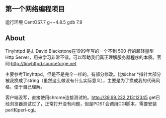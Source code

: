## 第一个网络编程项目 ##

运行环境 CentOS7.7 g++4.8.5 gdb 7.9

## About ##

Tinyhttpd 是J. David Blackstone在1999年写的一个不到 500 行的超轻量型 Http Server，用来学习非常不错，可以帮助我们真正理解服务器程序的本质。官网:http://tinyhttpd.sourceforge.net

主要参考Tinyhttpd，但是不是完全一样的，有部分修改。比如char \*指针大部分被我换成了string（虽然这么做没有什么实际意义），主要是为了换成我的代码风格，便于自己理解。

客户端没写，直接使用chrome连接测试的。http://39.99.232.213:12345
get已经浏览器测试过了，正常打开没有问题，但是POST会调用CGI脚本，需要安装perl和perl-cgi。
